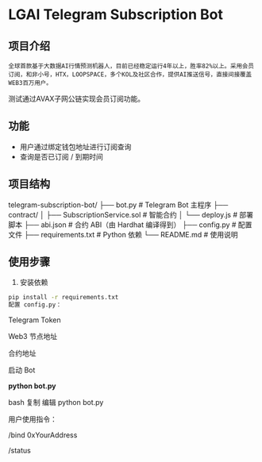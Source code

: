 # LGAI Telegram Subscription Bot


## 项目介绍

    全球首款基于大数据AI行情预测机器人，目前已经稳定运行4年以上，胜率82%以上。采用会员订阅，和非小号，HTX，LOOPSPACE，多个KOL及社区合作，提供AI推送信号，直接间接覆盖WEB3百万用户。
测试通过AVAX子网公链实现会员订阅功能。
## 功能

- 用户通过绑定钱包地址进行订阅查询
- 查询是否已订阅 / 到期时间
  
## 项目结构
telegram-subscription-bot/
├── bot.py                  # Telegram Bot 主程序
├── contract/
│   ├── SubscriptionService.sol  # 智能合约
│   └── deploy.js               # 部署脚本
├── abi.json               # 合约 ABI（由 Hardhat 编译得到）
├── config.py              # 配置文件
├── requirements.txt       # Python 依赖
└── README.md              # 使用说明


## 使用步骤

1. 安装依赖
  
  ```bash
  pip install -r requirements.txt
  配置 config.py：
  ```
  

Telegram Token

Web3 节点地址

合约地址

启动 Bot

**python bot.py**

bash
复制
编辑
python bot.py

用户使用指令：

/bind 0xYourAddress

/status
